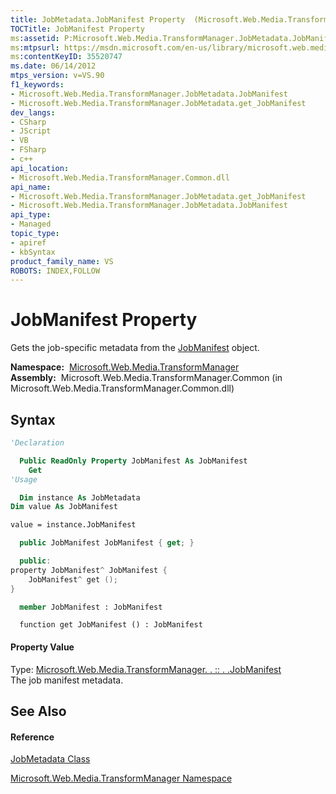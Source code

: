 ```yaml
---
title: JobMetadata.JobManifest Property  (Microsoft.Web.Media.TransformManager)
TOCTitle: JobManifest Property
ms:assetid: P:Microsoft.Web.Media.TransformManager.JobMetadata.JobManifest
ms:mtpsurl: https://msdn.microsoft.com/en-us/library/microsoft.web.media.transformmanager.jobmetadata.jobmanifest(v=VS.90)
ms:contentKeyID: 35520747
ms.date: 06/14/2012
mtps_version: v=VS.90
f1_keywords:
- Microsoft.Web.Media.TransformManager.JobMetadata.JobManifest
- Microsoft.Web.Media.TransformManager.JobMetadata.get_JobManifest
dev_langs:
- CSharp
- JScript
- VB
- FSharp
- c++
api_location:
- Microsoft.Web.Media.TransformManager.Common.dll
api_name:
- Microsoft.Web.Media.TransformManager.JobMetadata.get_JobManifest
- Microsoft.Web.Media.TransformManager.JobMetadata.JobManifest
api_type:
- Managed
topic_type:
- apiref
- kbSyntax
product_family_name: VS
ROBOTS: INDEX,FOLLOW
---
```


# JobManifest Property

Gets the job-specific metadata from the [JobManifest](jobmanifest-class-microsoft-web-media-transformmanager.md) object.

**Namespace:**  [Microsoft.Web.Media.TransformManager](microsoft-web-media-transformmanager-namespace.md)  
**Assembly:**  Microsoft.Web.Media.TransformManager.Common (in Microsoft.Web.Media.TransformManager.Common.dll)

## Syntax

``` vb
'Declaration

  Public ReadOnly Property JobManifest As JobManifest
    Get
'Usage

  Dim instance As JobMetadata
Dim value As JobManifest

value = instance.JobManifest
```

``` csharp
  public JobManifest JobManifest { get; }
```

``` c++
  public:
property JobManifest^ JobManifest {
    JobManifest^ get ();
}
```

``` fsharp
  member JobManifest : JobManifest
```

``` jscript
  function get JobManifest () : JobManifest
```

#### Property Value

Type: [Microsoft.Web.Media.TransformManager. . :: . .JobManifest](jobmanifest-class-microsoft-web-media-transformmanager.md)  
The job manifest metadata.  

## See Also

#### Reference

[JobMetadata Class](jobmetadata-class-microsoft-web-media-transformmanager.md)

[Microsoft.Web.Media.TransformManager Namespace](microsoft-web-media-transformmanager-namespace.md)

